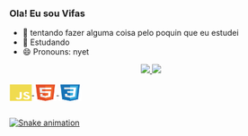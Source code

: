 ### Ola! Eu sou Vifas




- 🔭 tentando fazer alguma coisa pelo poquin que eu estudei
- 🌱 Estudando
- 😄 Pronouns: nyet

<div align="center">
  <a href="https://github.com/vifas">
  <img height="180em" src="https://github-readme-stats.vercel.app/api?username=vifas&show_icons=true&theme=dark&include_all_commits=true&count_private=true"/>
  <img height="180em" src="https://github-readme-stats.vercel.app/api/top-langs/?username=vifas&layout=compact&langs_count=7&theme=dark"/>
</div>
<div style="display: inline_block"><br>
  <img align="center" alt="Vi-Js" height="30" width="40" src="https://raw.githubusercontent.com/devicons/devicon/master/icons/javascript/javascript-plain.svg">
  <img align="center" alt="Vi-HTML" height="30" width="40" src="https://raw.githubusercontent.com/devicons/devicon/master/icons/html5/html5-original.svg">
  <img align="center" alt="Vi-CSS" height="30" width="40" src="https://raw.githubusercontent.com/devicons/devicon/master/icons/css3/css3-original.svg">
</div>
  
  ##
  
  ![Snake animation](https://github.com/vifas/vifas/blob/output/github-contribution-grid-snake.svg)
  
  #
